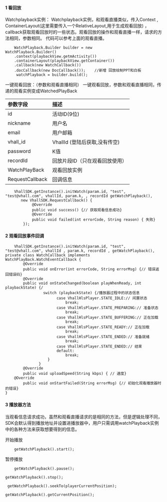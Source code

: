 #### 1 看回放
Watchplayback实例：
Watchplayback实例，和观看直播类似，传入Context , ContainerLayout(这里需要传入一个RelativeLayout,用于生成观看回放) ， callback获取观看回放时的一些状态。观看回放的操作和观看直播一样，请求的方法相同，参数相同。 代码可以参考上面的观看直播。

```
    WatchPlayback.Builder builder = new                        WatchPlayback.Builder()
    .context(playbackView.getmActivity())
    .containerLayout(playbackView.getContainer())
    .callback(new WatchCallback())
    .docCallback(new DocCallback());    //新增 回放绘制PPT和白板
     watchPlayback = builder.build();

```
一键观看回放：（参数和观看直播相同）
一键观看回放，参数和观看直播相同，传递的观看实例变成WatchedPlayBack

| 参数字段 | 描述 |
| :--- | :--- |
| id | 活动ID(9位) |
| nickname| 用户名 |
| email| 用户邮箱 |
| vhall_id| VhallId (登陆后获取,没有传空) |
| password| K值 |
| recordId| 回放片段ID（只在观看回放使用） |
| WatchPlayBack| 观看回放实例 |
| RequestCallback| 回调信息 |


```
    VhallSDK.getInstance().initWatch(param.id, "test", "test@vhall.com", vhallId, param.k, , recordId getWatchPlayback(), 
       new VhallSDK.RequestCallback() {
            @Override
            public void success() {// 获取观看信息成功}
            @Override
            public void failed(int errorCode, String reason) { 失败}
        });
```


#### 2 观看回放事件回调

```
    VhallSDK.getInstance().initWatch(param.id, "test", "test@vhall.com", vhallId , param.k, recordId , getWatchPlayback(), 
private class WatchCallback implements WatchPlayBack.WatchEventCallback {
        @Override
        public void onError(int errorCode, String errorMsg) {// 错误返回错误码}
        @Override
        public void onStateChanged(boolean playWhenReady, int playbackState) {/
                 switch (playbackState) {/播放器过程中的状态信息
                       case VhallHlsPlayer.STATE_IDLE:// 闲置状态
                           break;
                       case VhallHlsPlayer.STATE_PREPARING:// 准备状态
                           break;
                       case VhallHlsPlayer.STATE_BUFFERING:// 正在加载
                           break;
                       case VhallHlsPlayer.STATE_READY:// 正在加载
                           break;
                       case VhallHlsPlayer.STATE_ENDED:// 准备就绪
                           break;
                       case VhallHlsPlayer.STATE_ENDED:// 结束
                       default:
                           break;
                   }
               }
        @Override
        public void uploadSpeed(String kbps) { // 速度}
	@Override
        public void onStartFailed(String errorMsg) {// 初始化观看播放器时的错误}
}

```
#### 3 播放器方法

当观看信息请求成功，虽然和观看直播请求的是相同的方法，但是逻辑处理不同，SDK会默认得到播放地址并设置进播放器中，用户只需调用watchPlayback实例中的各种方法来获取想要得到的信息。

开始播放

```
    getWatchPlayback().start();
```


暂停播放


```
    getWatchPlayback().pause();
```



```
getWatchPlayback().stop();
```


```
 getWatchPlayback().seekTo(playerCurrentPosition);
```



```
getWatchPlayback().getCurrentPosition();
```

















